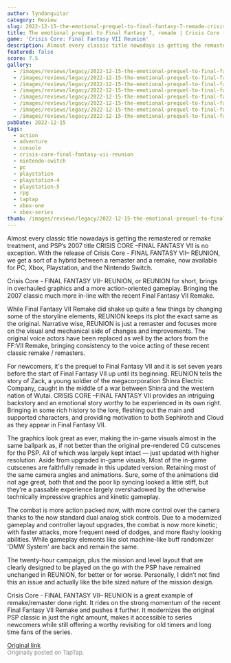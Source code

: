 ```yaml
---
author: lyndonguitar
category: Review
slug: 2022-12-15-the-emotional-prequel-to-final-fantasy-7-remade-crisis-core-final-fantasy-vii-reunion
title: The emotional prequel to Final Fantasy 7, remade | Crisis Core - FINAL FANTASY VII– REUNION - Review
game: 'Crisis Core: Final Fantasy VII Reunion'
description: Almost every classic title nowadays is getting the remastered or remake treatment, and PSP’s 2007 title CRISIS CORE –FINAL FANTASY VII is no exception. With the release of Crisis Core - FINAL FANTASY VII– REUNION, we get a sort of a hybrid between a remaster and a remake, now available for PC, Xbox, Playstation, and the Nintendo Switch.
featured: false
score: 7.5
gallery:
  - /images/reviews/legacy/2022-12-15-the-emotional-prequel-to-final-fantasy-7-remade--crisis-core---final-fantasy-vii-reunion--0.avif
  - /images/reviews/legacy/2022-12-15-the-emotional-prequel-to-final-fantasy-7-remade--crisis-core---final-fantasy-vii-reunion--1.avif
  - /images/reviews/legacy/2022-12-15-the-emotional-prequel-to-final-fantasy-7-remade--crisis-core---final-fantasy-vii-reunion--2.avif
  - /images/reviews/legacy/2022-12-15-the-emotional-prequel-to-final-fantasy-7-remade--crisis-core---final-fantasy-vii-reunion--3.avif
  - /images/reviews/legacy/2022-12-15-the-emotional-prequel-to-final-fantasy-7-remade--crisis-core---final-fantasy-vii-reunion--4.avif
  - /images/reviews/legacy/2022-12-15-the-emotional-prequel-to-final-fantasy-7-remade--crisis-core---final-fantasy-vii-reunion--5.avif
  - /images/reviews/legacy/2022-12-15-the-emotional-prequel-to-final-fantasy-7-remade--crisis-core---final-fantasy-vii-reunion--6.avif
  - /images/reviews/legacy/2022-12-15-the-emotional-prequel-to-final-fantasy-7-remade--crisis-core---final-fantasy-vii-reunion--7.avif
pubDate: 2022-12-15
tags:
  - action
  - adventure
  - console
  - crisis-core-final-fantasy-vii-reunion
  - nintendo-switch
  - pc
  - playstation
  - playstation-4
  - playstation-5
  - rpg
  - taptap
  - xbox-one
  - xbox-series
thumb: /images/reviews/legacy/2022-12-15-the-emotional-prequel-to-final-fantasy-7-remade--crisis-core---final-fantasy-vii-reunion--0.avif
---
```


Almost every classic title nowadays is getting the remastered or remake treatment, and PSP’s 2007 title CRISIS CORE –FINAL FANTASY VII is no exception. With the release of Crisis Core - FINAL FANTASY VII– REUNION, we get a sort of a hybrid between a remaster and a remake, now available for PC, Xbox, Playstation, and the Nintendo Switch.

Crisis Core - FINAL FANTASY VII– REUNION, or REUNION for short, brings in overhauled graphics and a more action-oriented gameplay. Bringing the 2007 classic much more in-line with the recent Final Fantasy VII Remake.

While Final Fantasy VII Remake did shake up quite a few things by changing some of the storyline elements, REUNION keeps its plot the exact same as the original. Narrative wise, REUNION is just a remaster and focuses more on the visual and mechanical side of changes and improvements. The original voice actors have been replaced as well by the actors from the FF:VII Remake, bringing consistency to the voice acting of these recent classic remake / remasters.

For newcomers, it's the prequel to Final Fantasy VII and it is set seven years before the start of Final Fantasy VII up until its beginning. REUNION tells the story of Zack, a young soldier of the megacorporation Shinra Electric Company, caught in the middle of a war between Shinra and the western nation of Wutai. CRISIS CORE –FINAL FANTASY VII provides an intriguing backstory and an emotional story worthy to be experienced in its own right. Bringing in some rich history to the lore, fleshing out the main and supported characters, and providing motivation to both Sephiroth and Cloud as they appear in Final Fantasy VII.

The graphics look great as ever, making the in-game visuals almost in the same ballpark as, if not better than the original pre-rendered CG cutscenes for the PSP. All of which was largely kept intact — just updated with higher resolution. Aside from upgraded in-game visuals, Most of the in-game cutscenes are faithfully remade in this updated version. Retaining most of the same camera angles and animations. Sure, some of the animations did not age great, both that and the poor lip syncing looked a little stiff, but they’re a passable experience largely overshadowed by the otherwise technically impressive graphics and kinetic gameplay.

The combat is more action packed now, with more control over the camera thanks to the now standard dual analog stick controls. Due to a modernized gameplay and controller layout upgrades, the combat is now more kinetic; with faster attacks, more frequent need of dodges, and more flashy looking abilities. While gameplay elements like slot machine-like buff randomizer 'DMW System' are back and remain the same.

The twenty-hour campaign, plus the mission and level layout that are clearly designed to be played on the go with the PSP have remained unchanged in REUNION, for better or for worse. Personally, I didn’t not find this an issue and actually like the bite sized nature of the mission design.

Crisis Core - FINAL FANTASY VII– REUNION is a great example of remake/remaster done right. It rides on the strong momentum of the recent Final Fantasy VII Remake and pushes it further. It modernizes the original PSP classic in just the right amount, makes it accessible to series newcomers while still offering a worthy revisiting for old timers and long time fans of the series.

[Original link](https://www.taptap.io/post/3749916)<br><span style="font-size: 0.95em; color: #888;">Originally posted on TapTap.</span>